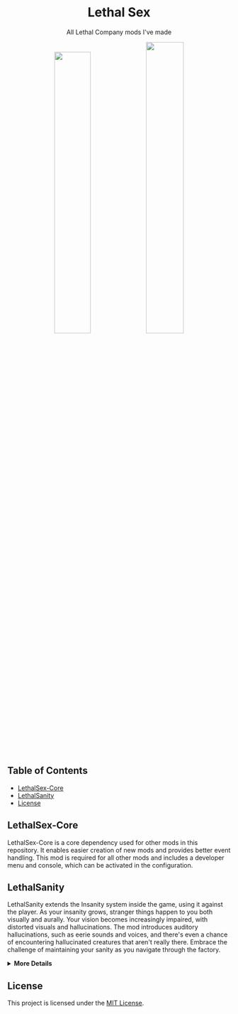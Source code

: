 <div align="center">

<h1>Lethal Sex</h1>

<p>All Lethal Company mods I've made</p>

<img src="https://github.com/IgnoredSoul/LethalSex/assets/61690983/f5beeeb1-cd97-40b9-a2be-c36ed468c2ee" width=40.3%/>
<img src="https://github.com/IgnoredSoul/LethalSex/assets/61690983/a3ca1827-391e-4cf3-a7f7-a49a5fc3a2ab" width=41%/>

</div>

## Table of Contents

- [LethalSex-Core](#lethalsex-core)
- [LethalSanity](#lethalsanity)
- [License](#license)

## LethalSex-Core

LethalSex-Core is a core dependency used for other mods in this repository. It enables easier creation of new mods and provides better event handling. This mod is required for all other mods and includes a developer menu and console, which can be activated in the configuration.

## LethalSanity

LethalSanity extends the Insanity system inside the game, using it against the player. As your insanity grows, stranger things happen to you both visually and aurally. Your vision becomes increasingly impaired, with distorted visuals and hallucinations. The mod introduces auditory hallucinations, such as eerie sounds and voices, and there's even a chance of encountering hallucinated creatures that aren't really there. Embrace the challenge of maintaining your sanity as you navigate through the factory.

<details>
  <summary><strong>More Details</strong></summary>

  <p>
    LethalSanity takes the Insanity system to new heights, providing a deeply immersive and "slightly scary" experience for players. As you delve deeper into madness, the game environment becomes increasingly surreal, with visual distortions and auditory hallucinations that keep you on edge. 
  </p>

<details>
  <summary><strong>Even More Details</strong> (actual spoilers)</summary>

Currently there is only visual effects (post processing) cause I am too stupid to add monsters right now and too much of a perfectionist when it comes to the audio handler... oopsies :3

</details>
</details>

## License

This project is licensed under the [MIT License](LICENSE).
